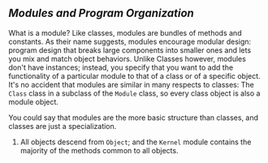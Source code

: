 ## *Modules and Program Organization* ##

What is a module? Like classes, modules are bundles of methods and constants. As their name suggests, modules encourage modular design: program design that breaks large components into smaller ones and lets you mix and match object behaviors.
Unlike Classes however, modules don't have instances; instead, you specify that you want to add the functionality of a particular module to that of a class or of a specific object.
It's no accident that modules are similar in many respects to classes: The `Class` class in a subclass of the `Module` class, so every class object is also a module object.

You could say that modules are the more basic structure than classes, and classes are just a specialization.

1. All objects descend from `Object`; and the `Kernel` module contains the majority of the methods common to all objects. 
